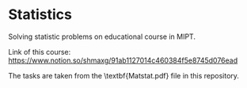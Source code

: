 # Statistics
Solving statistic problems on educational course in MIPT.

Link of this course: https://www.notion.so/shmaxg/91ab1127014c460384f5e8745d076ead

The tasks are taken from the \textbf{Matstat.pdf} file in this repository.
